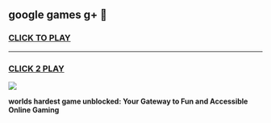 
## google games g+ 👋
<h3>
<a href="https://premium.freeplayer.one?title=google_games_g+&ref=13F">CLICK TO PLAY</a></h3>
<hr>

<h3>
<a href="https://premium.freeplayer.one?title=google_games_g+&ref=13F">CLICK 2 PLAY</a>
  
</h3>

<a href="https://premium.freeplayer.one?title=google_games_g+&ref=12F/"><img src="https://clearcache.store/games.png"></a>


**worlds hardest game unblocked: Your Gateway to Fun and Accessible Online Gaming**
